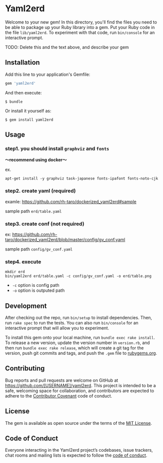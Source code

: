 # Yaml2erd

Welcome to your new gem! In this directory, you'll find the files you need to be able to package up your Ruby library into a gem. Put your Ruby code in the file `lib/yaml2erd`. To experiment with that code, run `bin/console` for an interactive prompt.

TODO: Delete this and the text above, and describe your gem

## Installation

Add this line to your application's Gemfile:

```ruby
gem 'yaml2erd'
```

And then execute:

    $ bundle

Or install it yourself as:

    $ gem install yaml2erd

## Usage

### step1. you should install `graphviz` and `fonts`
**〜recommend using docker〜**

ex.

```
apt-get install -y graphviz task-japanese fonts-ipafont fonts-noto-cjk
```

### step2. create yaml (required)
examle: https://github.com/rh-taro/dockerized_yaml2erd#sample

sample path
`erd/table.yaml`

### step3. create conf (not required)
ex: https://github.com/rh-taro/dockerized_yaml2erd/blob/master/config/gv_conf.yaml

sample path
`config/gv_conf.yaml`

### step4. execute
```
mkdir erd
bin/yaml2erd erd/table.yaml -c config/gv_conf.yaml -o erd/table.png
```

- `-c` option is config path
- `-o` option is outputed path

## Development

After checking out the repo, run `bin/setup` to install dependencies. Then, run `rake spec` to run the tests. You can also run `bin/console` for an interactive prompt that will allow you to experiment.

To install this gem onto your local machine, run `bundle exec rake install`. To release a new version, update the version number in `version.rb`, and then run `bundle exec rake release`, which will create a git tag for the version, push git commits and tags, and push the `.gem` file to [rubygems.org](https://rubygems.org).

## Contributing

Bug reports and pull requests are welcome on GitHub at https://github.com/[USERNAME]/yaml2erd. This project is intended to be a safe, welcoming space for collaboration, and contributors are expected to adhere to the [Contributor Covenant](http://contributor-covenant.org) code of conduct.

## License

The gem is available as open source under the terms of the [MIT License](https://opensource.org/licenses/MIT).

## Code of Conduct

Everyone interacting in the Yaml2erd project’s codebases, issue trackers, chat rooms and mailing lists is expected to follow the [code of conduct](https://github.com/[USERNAME]/yaml2erd/blob/master/CODE_OF_CONDUCT.md).
